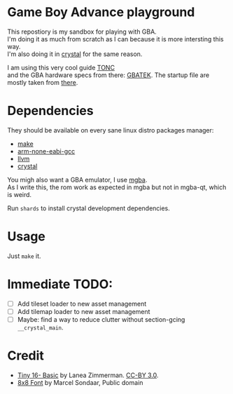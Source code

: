 # Game Boy Advance playground

This repostiory is my sandbox for playing with GBA.  
I'm doing it as much from scratch as I can because it is more intersting this way.  
I'm also doing it in [crystal](https://crystal-lang.org/) for the same reason.
  
I am using this  very cool guide [TONC](https://www.coranac.com/tonc/text/toc.htm)  
and the GBA hardware specs from there: [GBATEK](https://problemkaputt.de/gbatek.htm).
The startup file are mostly taken from [there](https://github.com/georgemorgan/gba/blob/master/gba.s).

# Dependencies

They should be available on every sane linux distro packages manager:
- [make](https://www.gnu.org/software/make/)
- [arm-none-eabi-gcc](https://developer.arm.com/tools-and-software/open-source-software/developer-tools/gnu-toolchain/downloads)
- [llvm](https://llvm.org/)
- [crystal](https://crystal-lang.org/)

You migh also want a GBA emulator, I use [mgba](https://mgba.io/).  
As I write this, the rom work as expected in mgba but not in mgba-qt, which is weird.

Run `shards` to install crystal development dependencies.

# Usage
Just `make` it.

# Immediate TODO:
  - [ ] Add tileset loader to new asset management
  - [ ] Add tilemap loader to new asset management
  - [ ] Maybe: find a way to reduce clutter without section-gcing `__crystal_main`.
  
# Credit

- [Tiny 16- Basic](https://opengameart.org/content/tiny-16-basic) by Lanea Zimmerman. [CC-BY 3.0](https://creativecommons.org/licenses/by/4.0/).
- [8x8 Font](https://github.com/dhepper/font8x8) by Marcel Sondaar, Public domain